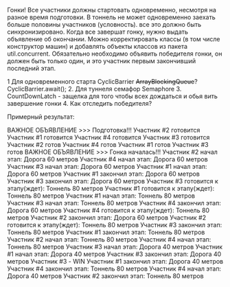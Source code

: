 Гонки!
Все участники должны стартовать одновременно, несмотря на разное время подготовки. В тоннель не
может одновременно заехать больше половины участников (условность).
все это должно быть синхронизировано.
Когда все завершат гонку, нужно выдать объявление об окончании.
Можно корректировать классы (в том числе конструктор машин) и добавлять объекты классов из
пакета util.concurrent.
Обязательно необходимо объявить победителя гонки, он должен быть только один, и это участник
первым закончивший последний этап.

1 Для одновременного старта CyclicBarrier ~~ArrayBlockingQueue~~?  CyclicBarrier.await();
2. Для туннеля семафор Semaphore
3. CountDownLatch - защелка для того чтобы всех дождаться и обья вить завершение гонки
4. Как отследить победителя?



Примерный результат: 

ВАЖНОЕ ОБЪЯВЛЕНИЕ >>> Подготовка!!!
Участник #2 готовится
Участник #1 готовится
Участник #4 готовится
Участник #3 готовится
Участник #2 готов
Участник #4 готов
Участник #1 готов
Участник #3 готов
ВАЖНОЕ ОБЪЯВЛЕНИЕ >>> Гонка началась!!!
Участник #2 начал этап: Дорога 60 метров
Участник #4 начал этап: Дорога 60 метров
Участник #3 начал этап: Дорога 60 метров
Участник #1 начал этап: Дорога 60 метров
Участник #1 закончил этап: Дорога 60 метров
Участник #3 закончил этап: Дорога 60 метров
Участник #3 готовится к этапу(ждет): Тоннель 80 метров
Участник #1 готовится к этапу(ждет): Тоннель 80 метров
Участник #1 начал этап: Тоннель 80 метров
Участник #3 начал этап: Тоннель 80 метров
Участник #4 закончил этап: Дорога 60 метров
Участник #4 готовится к этапу(ждет): Тоннель 80 метров
Участник #2 закончил этап: Дорога 60 метров
Участник #2 готовится к этапу(ждет): Тоннель 80 метров
Участник #3 закончил этап: Тоннель 80 метров
Участник #1 закончил этап: Тоннель 80 метров
Участник #2 начал этап: Тоннель 80 метров
Участник #4 начал этап: Тоннель 80 метров
Участник #3 начал этап: Дорога 40 метров
Участник #1 начал этап: Дорога 40 метров
Участник #3 закончил этап: Дорога 40 метров
Участник #3 - WIN
Участник #1 закончил этап: Дорога 40 метров
Участник #4 закончил этап: Тоннель 80 метров
Участник #4 начал этап: Дорога 40 метров
Участник #2 закончил этап: Тоннель 80 метров
